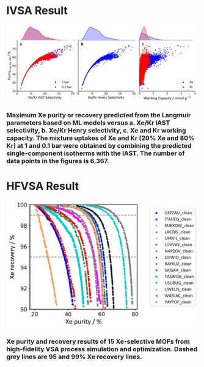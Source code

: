 # IVSA Result        

![Result1](/Figures/IVSA_result.jpg)

### Maximum Xe purity or recovery predicted from the Langmuir parameters based on ML models versus a. Xe/Kr IAST selectivity, b. Xe/Kr Henry selectivity, c. Xe and Kr working capacity. The mixture uptakes of Xe and Kr (20% Xe and 80% Kr) at 1 and 0.1 bar were obtained by combining the predicted single-component isotherms with the IAST. The number of data points in the figures is 6,367.


# HFVSA Result        

![Result2](/Figures/HFVSA_result.jpg)

### Xe purity and recovery results of 15 Xe-selective MOFs from high-fidelity VSA process simulation and optimization. Dashed grey lines are 95 and 99% Xe recovery lines.


